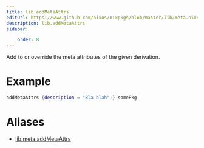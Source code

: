 ```yaml
---
title: lib.addMetaAttrs
editUrl: https://www.github.com/nixos/nixpkgs/blob/master/lib/meta.nix#L21C18
description: lib.addMetaAttrs
sidebar:

    order: 8
---
```


Add to or override the meta attributes of the given
derivation.

# Example

```nix
addMetaAttrs {description = "Bla blah";} somePkg
```


# Aliases

- [lib.meta.addMetaAttrs](reference/lib/meta/lib-meta-addMetaAttrs)


